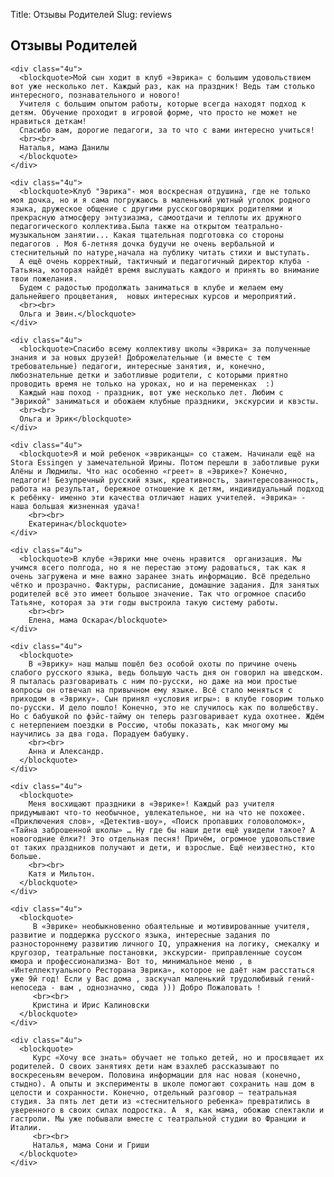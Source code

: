 Title: Отзывы Родителей
Slug: reviews

<div class="row">

  <h2>Отзывы Родителей</h2>

  <div class="row">

    <div class="4u">
      <blockquote>Мой сын ходит в клуб «Эврика» с большим удовольствием вот уже несколько лет. Каждый раз, как на праздник! Ведь там столько интересного, познавательного и нового!
      Учителя с большим опытом работы, которые всегда находят подход к детям. Обучение проходит в игровой форме, что просто не может не нравиться деткам!
      Спасибо вам, дорогие педагоги, за то что с вами интересно учиться!
      <br><br>
      Наталья, мама Данилы
      </blockquote>
    </div>

    <div class="4u">
      <blockquote>Клуб "Эврика"- моя воскресная отдушина, где не только моя дочка, но и я сама погружаюсь в маленький уютный уголок родного языка, дружеское общение с другими русскоговорящих родителями и прекрасную атмосферу энтузиазма, самоотдачи и теплоты их дружного педагогического коллектива.Была также на открытом театрально-музыкальном занятии... Какая тщательная подготовка со стороны педагогов . Моя 6-летняя дочка будучи не очень вербальной и стеснительный по натуре,начала на публику читать стихи и выступать.
      А ещё очень корректный, тактичный и педагогичный директор клуба - Татьяна, которая найдёт время выслушать каждого и принять во внимание твои пожелания.
      Будем с радостью продолжать заниматься в клубе и желаем ему дальнейшего процветания,  новых интересных курсов и мероприятий.
      <br><br>
      Ольга и Эвин.</blockquote>
    </div>

    <div class="4u">
      <blockquote>Спасибо всему коллективу школы «Эврика» за полученные знания и за новых друзей! Доброжелательные (и вместе с тем требовательные) педагоги, интересные занятия, и, конечно, любознательные детки и заботливые родители, с которыми приятно проводить время не только на уроках, но и на переменках  :)
      Каждый наш поход - праздник, вот уже несколько лет. Любим с "Эврикой" заниматься и обожаем клубные праздники, экскурсии и квэсты.
      <br><br>
      Ольга и Эрик</blockquote>
    </div>
  </div>

  <div class="row">

    <div class="4u">
      <blockquote>Я и мой ребенок «эвриканцы» со стажем. Начинали ещё на Stora Essingen у замечательной Ирины. Потом перешли в заботливые руки Алёны и Людмилы. Что нас особенно «греет» в «Эврике»? Конечно, педагоги! Безупречный русский язык, креативность, заинтересованность, работа на результат, бережное отношение к детям, индивидуальный подход к ребёнку- именно эти качества отличают наших учителей. «Эврика» - наша большая жизненная удача!
        <br><br>
        Екатерина</blockquote>
    </div>

    <div class="4u">
      <blockquote>В клубе «Эврики мне очень нравится  организация. Мы учимся всего полгода, но я не перестаю этому радоваться, так как я очень загружена и мне важно заранее знать информацию. Всё предельно чётко и прозрачно. Фактуры, расписание, домашние задания. Для занятых родителей всё это имеет большое значение. Так что огромное спасибо Татьяне, которая за эти годы выстроила такую систему работы.
        <br><br>
        Елена, мама Оскара</blockquote>
    </div>

    <div class="4u">
      <blockquote>
        В «Эврику» наш малыш пошёл без особой охоты по причине очень слабого русского языка, ведь большую часть дня он говорил на шведском. Я пыталась разговаривать с ним по-русски, но даже на мои простые вопросы он отвечал на привычном ему языке. Всё стало меняться с приходом в «Эврику». Сын принял «условия игры»: в клубе говорим только по-русски. И дело пошло! Конечно, это не случилось как по волшебству. Но с бабушкой по фэйс-тайму он теперь разговаривает куда охотнее. Ждём с нетерпением поездки в Россию, чтобы показать, как многому мы научились за два года. Порадуем бабушку.
        <br><br>
        Анна и Александр. 
      </blockquote>
    </div>

  </div>

  <div class="row">

    <div class="4u">
      <blockquote>
        Меня восхищают праздники в «Эврике»! Каждый раз учителя придумывают что-то необычное, увлекательное, ни на что не похожее. «Приключения слов», «Детектив-шоу», «Поиск пропавших головоломок», «Тайна заброшенной школы» … Ну где бы наши дети ещё увидели такое? А новогодние ёлки?! Это отдельная песня! Причём, огромное удовольствие от таких праздников получают и дети, и взрослые. Ещё неизвестно, кто больше.
        <br><br>
        Катя и Мильтон.
      </blockquote>
    </div>

    <div class="4u">
      <blockquote>
         В «Эврике» необыкновенно обаятельные и мотивированные учителя, развитие и поддержка русского языка, интересные задания по разностороннему развитию личного IQ, упражнения на логику, смекалку и кругозор, театральные постановки, экскурсии- приправленные соусом юмора и профессионализма- Вот то, минимальное меню , в «Интеллектуального Ресторана Эврика», которое не даёт нам расстаться уже 9й год! Если у Вас дома , заскучал маленький трудолюбивый гений- непоседа - вам , однозначно, сюда ))) Добро Пожаловать !
         <br><br>
         Кристина и Ирис Калиновски
      </blockquote>
    </div>

    <div class="4u">
      <blockquote>
         Курс «Хочу все знать» обучает не только детей, но и просвящает их родителей. О своих занятиях дети нам взахлеб рассказывают по воскресеньям вечером. Половина информации для нас новая (конечно, стыдно). А опыты и эксперименты в школе помогают сохранить наш дом в целости и сохранности. Конечно, отдельный разговор – театральная студия. За пять лет дети из «стеснительного ребенка» превратились в уверенного в своих силах подростка. А  я, как мама, обожаю спектакли и гастроли. Мы уже побывали вместе с театральной студии во Франции и Италии.
         <br><br>
         Наталья, мама Сони и Гриши
      </blockquote>
    </div>

  </div>

</div>

